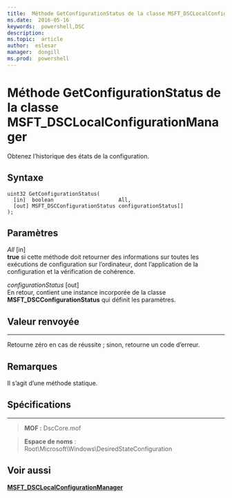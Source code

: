 ```yaml
---
title:  Méthode GetConfigurationStatus de la classe MSFT_DSCLocalConfigurationManager
ms.date:  2016-05-16
keywords:  powershell,DSC
description:  
ms.topic:  article
author:  eslesar
manager:  dongill
ms.prod:  powershell
---
```


# Méthode GetConfigurationStatus de la classe MSFT_DSCLocalConfigurationManager

Obtenez l’historique des états de la configuration.

Syntaxe
------

```mof
uint32 GetConfigurationStatus(
  [in]  boolean                     All,
  [out] MSFT_DSCConfigurationStatus configurationStatus[]
);
```

Paramètres
----------

*All* \[in\]  
**true** si cette méthode doit retourner des informations sur toutes les exécutions de configuration sur l’ordinateur, dont l’application de la configuration et la vérification de cohérence.

*configurationStatus* \[out\]  
En retour, contient une instance incorporée de la classe **MSFT_DSCConfigurationStatus** qui définit les paramètres.

## Valeur renvoyée
------------

Retourne zéro en cas de réussite ; sinon, retourne un code d’erreur.

## Remarques

Il s’agit d’une méthode statique.

## Spécifications
------------
>**MOF :** DscCore.mof

>**Espace de noms** : Root\Microsoft\Windows\DesiredStateConfiguration


## Voir aussi


[**MSFT_DSCLocalConfigurationManager**](msft-dsclocalconfigurationmanager.md)


 

 





<!--HONumber=May16_HO3-->


